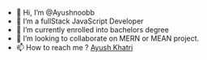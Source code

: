 - 👋 Hi, I’m @Ayushnoobb
- 👀 I’m a fullStack JavaScript Developer
- 🌱 I’m currently enrolled into bachelors degree
- 💞️ I’m looking to collaborate on MERN or MEAN  project.
- 📫 How to reach me ? [Ayush Khatri](https://www.instagram.com/four_zero_four/)

<!---
Ayushnoobb/Ayushnoobb is a ✨ special ✨ repository because its `README.md` (this file) appears on your GitHub profile.
You can click the Preview link to take a look at your changes.
--->

